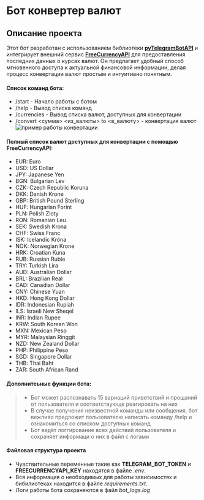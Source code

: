 # Бот конвертер валют


## Описание проекта

Этот бот разработан с использованием библиотеки **[pyTelegramBotAPI](https://pytba.readthedocs.io/en/latest/)** и интегрирует внешний сервис **[FreeCurrencyAPI](https://freecurrencyapi.com/)** для предоставления последних данных о курсах валют. Он предлагает удобный способ мгновенного доступа к актуальной финансовой информации, делая процесс конвертации валют простым и интуитивно понятным. 

#### Список команд бота:
- /start - Начало работы с ботом
- /help - Вывод списка команд
- /currencies - Вывод списка валют, доступных для конвертации
- /convert <сумма> <из_валюты> to <в_валюту> - конвертация валют ![пример работы конвертации](https://i.imgur.com/Xt21cKd.png)

#### Полный список валют доступных для конвертации с помощью FreeCurrencyAPI:
- EUR: Euro
- USD: US Dollar
- JPY: Japanese Yen
- BGN: Bulgarian Lev
- CZK: Czech Republic Koruna
- DKK: Danish Krone
- GBP: British Pound Sterling
- HUF: Hungarian Forint
- PLN: Polish Zloty
- RON: Romanian Leu
- SEK: Swedish Krona
- CHF: Swiss Franc
- ISK: Icelandic Króna
- NOK: Norwegian Krone
- HRK: Croatian Kuna
- RUB: Russian Ruble
- TRY: Turkish Lira
- AUD: Australian Dollar
- BRL: Brazilian Real
- CAD: Canadian Dollar
- CNY: Chinese Yuan
- HKD: Hong Kong Dollar
- IDR: Indonesian Rupiah
- ILS: Israeli New Sheqel
- INR: Indian Rupee
- KRW: South Korean Won
- MXN: Mexican Peso
- MYR: Malaysian Ringgit
- NZD: New Zealand Dollar
- PHP: Philippine Peso
- SGD: Singapore Dollar
- THB: Thai Baht
- ZAR: South African Rand

#### Дополнитеьные функции бота:
>
> - Бот может распознавать 15 вариаций приветствий и прощаний от пользователя и соответствующе реагировать на них
> - В случае получения неизвестной команды или сообщения, бот вежливо предложит пользователю написать команду /help и ознакомиться со списком доступных команд
> - Бот ведёт логгирование всех действий пользователя и сохраняет информаци о них в файл с логами

#### Файловая структура проекта

- Чувствительные переменные такие как **TELEGRAM_BOT_TOKEN** и **FREECURRENCYAPI_KEY** находятся в файле *.env*. 
- Вся информация о необходимых для работы зависимостях и бибилиотеках находится в файле *requirements.txt*.
- Логи работы бота сохраняются в файл *bot_logs.log*